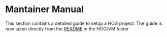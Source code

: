 # Mantainer Manual

This section contains a detailed guide to setup a HOG project.
The guide is now taken directly from the [README](README.md) in the HOG/VM folder 
